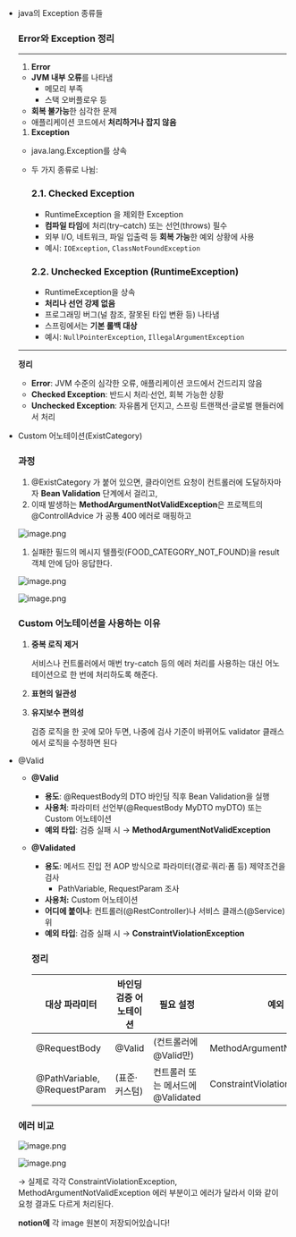 - java의 Exception 종류들
    
    ### Error와 Exception 정리
    
    ---
    
    1. **Error**
    - **JVM 내부 오류**를 나타냄
        - 메모리 부족
        - 스택 오버플로우 등
    - **회복 불가능**한 심각한 문제
    - 애플리케이션 코드에서 **처리하거나 잡지 않음**
    
    1. **Exception**
    - java.lang.Exception를 상속
    - 두 가지 종류로 나뉨:
        
        ### 2.1. Checked Exception
        
        - RuntimeException 을 제외한 Exception
        - **컴파일 타임**에 처리(try–catch) 또는 선언(throws) 필수
        - 외부 I/O, 네트워크, 파일 입출력 등 **회복 가능**한 예외 상황에 사용
        - 예시: `IOException`, `ClassNotFoundException`
        
        ### 2.2. Unchecked Exception (RuntimeException)
        
        - RuntimeException을 상속
        - **처리나 선언 강제 없음**
        - 프로그래밍 버그(널 참조, 잘못된 타입 변환 등) 나타냄
        - 스프링에서는 **기본 롤백 대상**
        - 예시: `NullPointerException`, `IllegalArgumentException`
        
    
    ---
    
    **정리**
    
    - **Error**: JVM 수준의 심각한 오류, 애플리케이션 코드에서 건드리지 않음
    - **Checked Exception**: 반드시 처리·선언, 회복 가능한 상황
    - **Unchecked Exception**: 자유롭게 던지고, 스프링 트랜잭션·글로벌 핸들러에서 처리
- Custom 어노테이션(ExistCategory)
    
    ### 과정
    
    1. @ExistCategory 가 붙어 있으면, 클라이언트 요청이 컨트롤러에 도달하자마자 **Bean Validation** 단계에서 걸리고,
    2. 이때 발생하는 **MethodArgumentNotValidException**은 프로젝트의 @ControllAdvice 가 공통 400 에러로 매핑하고
    
    ![image.png](attachment:03dfd103-058c-4522-9e75-63a989d44e89:image.png)
    
    1. 실패한 필드의 메시지 텔플릿(FOOD_CATEGORY_NOT_FOUND)을 result 객체 안에 담아 응답한다.
    
    ![image.png](attachment:43dc953d-e146-4ec3-b7ba-9b0f869a2e00:image.png)
    
    ![image.png](attachment:924c1195-90e3-4597-a566-f356190e5157:image.png)
    
    ### Custom 어노테이션을 사용하는 이유
    
    1. **중복 로직 제거**
        
        서비스나 컨트롤러에서 매번 try-catch 등의 에러 처리를 사용하는 대신 어노테이션으로 한 번에 처리하도록 해준다.
        
    2. **표현의 일관성**
    3. **유지보수 편의성**
        
        검증 로직을 한 곳에 모아 두면, 나중에 검사 기준이 바뀌어도 validator 클래스에서 로직을 수정하면 된다
        
- @Valid
    - **@Valid**
        - **용도**: @RequestBody의 DTO 바인딩 직후 Bean Validation을 실행
        - **사용처**: 파라미터 선언부(@RequestBody MyDTO myDTO) 또는 Custom 어노테이션
        - **예외 타입**: 검증 실패 시 → **MethodArgumentNotValidException**
    - **@Validated**
        - **용도**: 메서드 진입 전 AOP 방식으로 파라미터(경로·쿼리·폼 등) 제약조건을 검사
            - PathVariable, RequestParam 조사
        - **사용처:** Custom 어노테이션
        - **어디에 붙이나**: 컨트롤러(@RestController)나 서비스 클래스(@Service) 위
        - **예외 타입**: 검증 실패 시 → **ConstraintViolationException**
        
        ### 정리
        
        | 대상 파라미터 | 바인딩 검증 어노테이션 | 필요 설정 | 예외 타입 |
        | --- | --- | --- | --- |
        | @RequestBody | @Valid | (컨트롤러에 @Valid만) | MethodArgumentNotValidException |
        |  @PathVariable, @RequestParam  | (표준·커스텀) | 컨트롤러 또는 메서드에 @Validated | ConstraintViolationException |
        
    
    ### 에러 비교
    
    ![image.png](attachment:763e408a-9390-4468-b48c-5cd24fc8da37:image.png)
    
    ![image.png](attachment:6070a608-da52-4639-843a-5fe222cd0638:image.png)
    
    → 실제로 각각 ConstraintViolationException, MethodArgumentNotValidException 에러 부분이고 에러가 달라서 이와 같이 요청 결과도 다르게 처리된다.

    **notion에** 각 image 원본이 저장되어있습니다!
